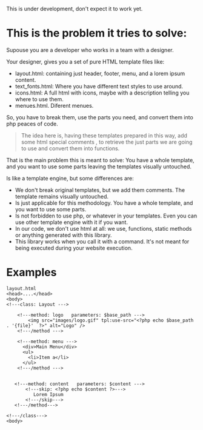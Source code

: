 This is under development, don't expect it to work yet.

This is the problem it tries to solve:
======================================

Supouse you are a developer who works in a team with a designer.

Your designer, gives you a set of pure HTML template files like:

+   layout.html: containing just header, footer, menu, and a lorem ipsum content.
+   text_fonts.html: Where you have different text styles to use around.
+   icons.html: A full html with icons, maybe with a description telling you where to use them.
+   menues.html. Diferent menues.

So, you have to break them, use the parts you need, and convert them into php peaces of code.

> The idea here is, having these templates prepared in this way, add some html special comments <!--- special tag --->, to retrieve the just parts we are going to use and convert them into functions. 

That is the main problem this is meant to solve: You have a whole template, and you want to use some parts leaving the templates visually untouched.

Is like a template engine, but some differences are:

  + We don't break original templates, but we add them comments. The template remains visually untouched.
  + Is just applicable for this methodology. You have a whole template, and you want to use some parts.
  + Is not forbidden to use php, or whatever in your templates. Even you can use other template engine with it if you want.
  + In our code, we don't use html at all: we use, functions, static methods or anything generated with this library.
  + This library works when you call it with a command. It's not meant for being executed during your website execution.
 

Examples
========

    layout.html
    <head>....</head>
    <body>
    <!---class: Layout --->

	    <!---method: logo   parameters: $base_path --->
		    <img src="images/logo.gif" tpl:use-src="<?php echo $base_path . '{file}'  ?>" alt="Logo" />
        <!---/method --->

	    <!---method: menu --->
          <div>Main Menu</div>
          <ul>
            <li>Item a</li>
          </ul>
        <!---/method --->


       <!---method: content   parameters: $content --->
           <!---skip: <?php echo $content ?>--->
              Lorem Ipsum
           <!---/skip--->
       <!---/method--->

    <!---/class--->
    <body>
    


